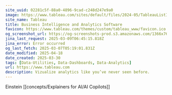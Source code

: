 ```yaml
---
site_uuid: 02281c5f-88a0-4896-9cad-c248d247e9a0
image: https://www.tableau.com/sites/default/files/2024-05/TableauListImage_1024x512.png
site_name: Tableau
title: Business Intelligence and Analytics Software
favicon: https://www.tableau.com/themes/custom/tableau_www/favicon.ico
og_screenshot_url: https://og-screenshots-prod.s3.amazonaws.com/1366x768/80/false/9f08b5a99c6c9f62c7b1c97611500f5db6b140a14c8c8c4a5b34b00faaad2427.jpeg
jina_last_request: 2025-03-09T06:45:15.818Z
jina_error: Error occurred
og_last_fetch: 2025-03-07T05:19:01.831Z
date_modified: 2025-04-18
date_created: 2025-03-30
tags: [Data-Utilities, Data-Dashboards, Data-Analytics]
url: https://www.tableau.com
description: Vizualize analytics like you’ve never seen before.
---
```













Einstein [[concepts/Explainers for AI/AI Copilots]]

